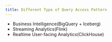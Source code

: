 ```yaml
---
title: Different Type of Query Access Pattern
---
```


- Business Intelligence(BigQuery + Iceberg)
- Streaming Analytics(Flink)
- Realtime User-facing Analytics(ClickHouse)